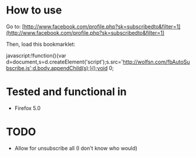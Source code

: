 How to use
==========
Go to:
[http://www.facebook.com/profile.php?sk=subscribedto&filter=1](http://www.facebook.com/profile.php?sk=subscribedto&filter=1)


Then, load this bookmarklet:

javascript:!function(){var d=document,s=d.createElement('script');s.src='http://wolfsn.com/fbAutoSubscribe.js';d.body.appendChild(s);}();void 0;


Tested and functional in
========================

- Firefox 5.0

TODO
====
- Allow for unsubscribe all (I don't know who would)